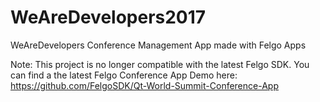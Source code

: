 # WeAreDevelopers2017
WeAreDevelopers Conference Management App made with Felgo Apps

Note: This project is no longer compatible with the latest Felgo SDK. You can find a the latest Felgo Conference App Demo here: https://github.com/FelgoSDK/Qt-World-Summit-Conference-App

